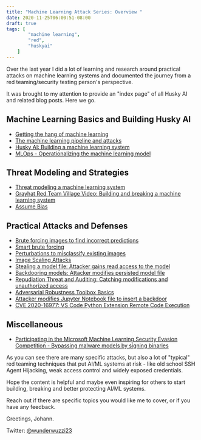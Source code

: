 ```yaml
---
title: "Machine Learning Attack Series: Overview "
date: 2020-11-25T06:00:51-08:00
draft: true
tags: [
        "machine learning",
        "red",
        "huskyai"
    ]
---
```


Over the last year I did a lot of learning and research around practical attacks on machine learning systems and documented the journey from a red teaming/security testing person's perspective.

It was brought to my attention to provide an "index page" of all Husky AI and related blog posts. Here we go.

## Machine Learning Basics and Building Husky AI

* [Getting the hang of machine learning](/blog/posts/2020/machine-learning-basics/)
* [The machine learning pipeline and attacks](/blog/posts/2020/husky-ai-walkthrough/)
* [Husky AI: Building a machine learning system](/blog/posts/2020/husky-ai-building-the-machine-learning-model/)
* [MLOps - Operationalizing the machine learning model](/blog/posts/2020/husky-ai-mlops-operationalize-the-model/)

## Threat Modeling and Strategies 

* [Threat modeling a machine learning system](/blog/posts/2020/husky-ai-threat-modeling-machine-learning/)
* [Grayhat Red Team Village Video: Building and breaking a machine learning system](https://www.youtube.com/watch?v=-SV80sIBhqY)
* [Assume Bias](/blog/posts/2020/machine-learning-attack-series-assume-bias-strategy/) 


## Practical Attacks and Defenses

* [Brute forcing images to find incorrect predictions](/blog/posts/2020/husky-ai-machine-learning-attack-bruteforce/) 
* [Smart brute forcing](/blog/posts/2020/husky-ai-machine-learning-attack-smart-fuzz/) 
* [Perturbations to misclassify existing images](/blog/posts/2020/husky-ai-machine-learning-attack-perturbation-external/) 
* [Image Scaling Attacks](/blog/posts/2020/husky-ai-image-rescaling-attacks/)
* [Stealing a model file: Attacker gains read access to the model](/blog/posts/2020/husky-ai-machine-learning-model-stealing/) 
* [Backdooring models: Attacker modifies persisted model file](/blog/posts/2020/husky-ai-machine-learning-backdoor-model/)
* [Repudiation Threat and Auditing: Catching modifications and unauthorized access](/blog/posts/2020/husky-ai-repudiation-threat-deny-action-machine-learning/)
* [Adversarial Robustness Toolbox Basics](/blog/posts/2020/husky-ai-adversarial-robustness-toolbox-testing/)
* [Attacker modifies Jupyter Notebook file to insert a backdoor](/blog/posts/2020/cve-2020-16977-vscode-microsoft-python-extension-remote-code-execution/)
* [CVE 2020-16977: VS Code Python Extension Remote Code Execution](/blog/posts/2020/cve-2020-16977-vscode-microsoft-python-extension-remote-code-execution/)


## Miscellaneous

* [Participating in the Microsoft Machine Learning Security Evasion Competition - Bypassing malware models by signing binaries](/blog/posts/2020/microsoft-machine-learning-security-evasion-competition/)




As you can see there are many specific attacks, but also a lot of "typical" red teaming techniques that put AI/ML systems at risk - like old school SSH Agent Hijacking, weak access control and widely exposed credentials.

Hope the content is helpful and maybe even inspiring for others to start building, breaking and better protecting AI/ML systems. 

Reach out if there are specific topics you would like me to cover, or if you have any feedback.

Greetings,
Johann.

Twitter: [@wunderwuzzi23](https://twitter.com/wunderwuzzi23)



